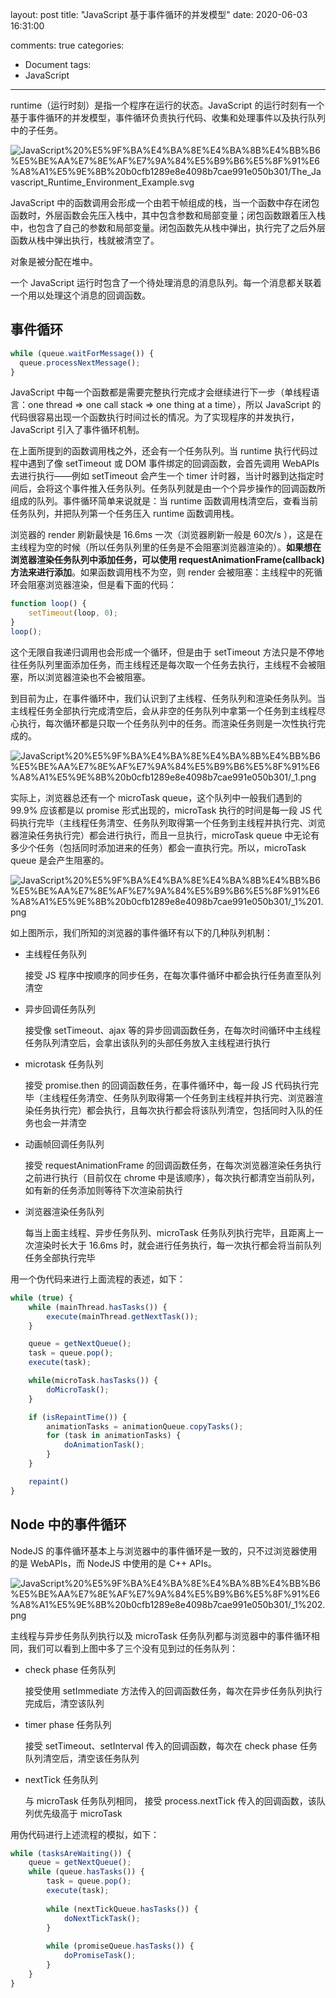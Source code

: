 layout: post
title: "JavaScript 基于事件循环的并发模型"
date: 2020-06-03 16:31:00
<!-- banner: http://oqcytejyk.bkt.clouddn.com/post-bg-javascript%E7%9A%84%E5%89%AF%E6%9C%AC.jpg -->
comments: true
categories: 
- Document
tags:
- JavaScript
---
runtime（运行时刻）是指一个程序在运行的状态。JavaScript 的运行时刻有一个基于事件循环的并发模型，事件循环负责执行代码、收集和处理事件以及执行队列中的子任务。

![JavaScript%20%E5%9F%BA%E4%BA%8E%E4%BA%8B%E4%BB%B6%E5%BE%AA%E7%8E%AF%E7%9A%84%E5%B9%B6%E5%8F%91%E6%A8%A1%E5%9E%8B%20b0cfb1289e8e4098b7cae991e050b301/The_Javascript_Runtime_Environment_Example.svg](JavaScript%20%E5%9F%BA%E4%BA%8E%E4%BA%8B%E4%BB%B6%E5%BE%AA%E7%8E%AF%E7%9A%84%E5%B9%B6%E5%8F%91%E6%A8%A1%E5%9E%8B%20b0cfb1289e8e4098b7cae991e050b301/The_Javascript_Runtime_Environment_Example.svg)

JavaScript 中的函数调用会形成一个由若干帧组成的栈，当一个函数中存在闭包函数时，外层函数会先压入栈中，其中包含参数和局部变量；闭包函数跟着压入栈中，也包含了自己的参数和局部变量。闭包函数先从栈中弹出，执行完了之后外层函数从栈中弹出执行，栈就被清空了。

对象是被分配在堆中。

一个 JavaScript 运行时包含了一个待处理消息的消息队列。每一个消息都关联着一个用以处理这个消息的回调函数。

## 事件循环

```jsx
while (queue.waitForMessage()) {
  queue.processNextMessage();
}
```

JavaScript 中每一个函数都是需要完整执行完成才会继续进行下一步（单线程语言：one thread ⇒ one call stack ⇒ one thing at a time），所以 JavaScript 的代码很容易出现一个函数执行时间过长的情况。为了实现程序的并发执行，JavaScript 引入了事件循环机制。

在上面所提到的函数调用栈之外，还会有一个任务队列。当 runtime 执行代码过程中遇到了像 setTimeout 或 DOM 事件绑定的回调函数，会首先调用 WebAPIs 去进行执行——例如 setTimeout 会产生一个 timer 计时器，当计时器到达指定时间后，会将这个事件推入任务队列。任务队列就是由一个个异步操作的回调函数所组成的队列。事件循环简单来说就是：当 runtime 函数调用栈清空后，查看当前任务队列，并把队列第一个任务压入 runtime 函数调用栈。

浏览器的 render 刷新最快是 16.6ms 一次（浏览器刷新一般是 60次/s ），这是在主线程为空的时候（所以任务队列里的任务是不会阻塞浏览器渲染的）。**如果想在浏览器渲染任务队列中添加任务，可以使用 requestAnimationFrame(callback)方法来进行添加**。如果函数调用栈不为空，则 render 会被阻塞：主线程中的死循环会阻塞浏览器渲染，但是看下面的代码： 

```jsx
function loop() {
	setTimeout(loop, 0);
}
loop();
```

这个无限自我递归调用也会形成一个循环，但是由于 setTimeout 方法只是不停地往任务队列里面添加任务，而主线程还是每次取一个任务去执行，主线程不会被阻塞，所以浏览器渲染也不会被阻塞。

到目前为止，在事件循环中，我们认识到了主线程、任务队列和渲染任务队列。当主线程任务全部执行完成清空后，会从非空的任务队列中拿第一个任务到主线程尽心执行，每次循环都是只取一个任务队列中的任务。而渲染任务则是一次性执行完成的。

![JavaScript%20%E5%9F%BA%E4%BA%8E%E4%BA%8B%E4%BB%B6%E5%BE%AA%E7%8E%AF%E7%9A%84%E5%B9%B6%E5%8F%91%E6%A8%A1%E5%9E%8B%20b0cfb1289e8e4098b7cae991e050b301/_1.png](JavaScript%20%E5%9F%BA%E4%BA%8E%E4%BA%8B%E4%BB%B6%E5%BE%AA%E7%8E%AF%E7%9A%84%E5%B9%B6%E5%8F%91%E6%A8%A1%E5%9E%8B%20b0cfb1289e8e4098b7cae991e050b301/_1.png)

实际上，浏览器总还有一个 microTask queue，这个队列中一般我们遇到的 99.9% 应该都是以 promise 形式出现的，microTask 执行的时间是每一段 JS 代码执行完毕（主线程任务清空、任务队列取得第一个任务到主线程并执行完、浏览器渲染任务执行完）都会进行执行，而且一旦执行，microTask queue 中无论有多少个任务（包括同时添加进来的任务）都会一直执行完。所以，microTask queue 是会产生阻塞的。

![JavaScript%20%E5%9F%BA%E4%BA%8E%E4%BA%8B%E4%BB%B6%E5%BE%AA%E7%8E%AF%E7%9A%84%E5%B9%B6%E5%8F%91%E6%A8%A1%E5%9E%8B%20b0cfb1289e8e4098b7cae991e050b301/_1%201.png](JavaScript%20%E5%9F%BA%E4%BA%8E%E4%BA%8B%E4%BB%B6%E5%BE%AA%E7%8E%AF%E7%9A%84%E5%B9%B6%E5%8F%91%E6%A8%A1%E5%9E%8B%20b0cfb1289e8e4098b7cae991e050b301/_1%201.png)

如上图所示，我们所知的浏览器的事件循环有以下的几种队列机制：

- 主线程任务队列

    接受 JS 程序中按顺序的同步任务，在每次事件循环中都会执行任务直至队列清空

- 异步回调任务队列

    接受像 setTimeout、ajax 等的异步回调函数任务，在每次时间循环中主线程任务队列清空后，会拿出该队列的头部任务放入主线程进行执行

- microtask 任务队列

    接受 promise.then 的回调函数任务，在事件循环中，每一段 JS 代码执行完毕（主线程任务清空、任务队列取得第一个任务到主线程并执行完、浏览器渲染任务执行完）都会执行，且每次执行都会将该队列清空，包括同时入队的任务也会一并清空

- 动画帧回调任务队列

    接受 requestAnimationFrame 的回调函数任务，在每次浏览器渲染任务执行之前进行执行（目前仅在 chrome 中是该顺序），每次执行都清空当前队列，如有新的任务添加则等待下次渲染前执行

- 浏览器渲染任务队列

    每当上面主线程、异步任务队列、microTask 任务队列执行完毕，且距离上一次渲染时长大于 16.6ms 时，就会进行任务执行，每一次执行都会将当前队列任务全部执行完毕

用一个伪代码来进行上面流程的表述，如下：

```jsx
while (true) {
	while (mainThread.hasTasks()) {
		execute(mainThread.getNextTask());
	}

	queue = getNextQueue();
	task = queue.pop();
	execute(task);

	while(microTask.hasTasks()) {
		doMicroTask();
	}

	if (isRepaintTime()) {
		animationTasks = animationQueue.copyTasks();
		for (task in animationTasks) {
			doAnimationTask();
		}
	}

	repaint()
}
```

## Node 中的事件循环

NodeJS 的事件循环基本上与浏览器中的事件循环是一致的，只不过浏览器使用的是 WebAPIs，而 NodeJS 中使用的是 C++ APIs。

![JavaScript%20%E5%9F%BA%E4%BA%8E%E4%BA%8B%E4%BB%B6%E5%BE%AA%E7%8E%AF%E7%9A%84%E5%B9%B6%E5%8F%91%E6%A8%A1%E5%9E%8B%20b0cfb1289e8e4098b7cae991e050b301/_1%202.png](JavaScript%20%E5%9F%BA%E4%BA%8E%E4%BA%8B%E4%BB%B6%E5%BE%AA%E7%8E%AF%E7%9A%84%E5%B9%B6%E5%8F%91%E6%A8%A1%E5%9E%8B%20b0cfb1289e8e4098b7cae991e050b301/_1%202.png)

主线程与异步任务队列执行以及 microTask 任务队列都与浏览器中的事件循环相同，我们可以看到上图中多了三个没有见到过的任务队列：

- check phase 任务队列

    接受使用 setImmediate 方法传入的回调函数任务，每次在异步任务队列执行完成后，清空该队列

- timer phase 任务队列

    接受 setTimeout、setInterval 传入的回调函数，每次在 check phase 任务队列清空后，清空该任务队列

- nextTick 任务队列

    与 microTask 任务队列相同， 接受 process.nextTick 传入的回调函数，该队列优先级高于 microTask 

用伪代码进行上述流程的模拟，如下：

```jsx
while (tasksAreWaiting()) {
	queue = getNextQueue();
	while (queue.hasTasks()) {
		task = queue.pop();
		execute(task);
		
		while (nextTickQueue.hasTasks()) {
			doNextTickTask();
		}
		
		while (promiseQueue.hasTasks()) {
			doPromiseTask();
		}
	}
}
```